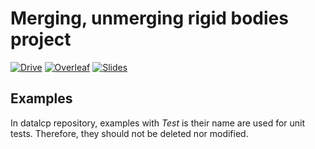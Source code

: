 # Merging, unmerging rigid bodies project

[![Drive](https://img.shields.io/badge/Docs-on_google_drive-yellow.svg)](https://drive.google.com/drive/folders/1-di9Ncsiz6iQDT8I_MghuhL_7Hj7qPqD)
[![Overleaf](https://img.shields.io/badge/Paper-on_overleaf-green.svg)](https://www.overleaf.com/4118857554cgktjqtfyfxc)
[![Slides](https://img.shields.io/badge/Slides-on_google_drive-blue.svg)](https://docs.google.com/presentation/d/1eN58HVG397qewtmtEcrDHcung8srqibbAP2mPTDb30s/edit#slide=id.g475ecb9384_0_0)

## Examples 

In datalcp repository, examples with _Test_ is their name are used for unit tests. Therefore, they should not be deleted nor modified.
